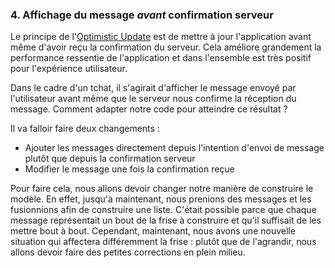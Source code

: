 
### 4. Affichage du message *avant* confirmation serveur

Le principe de l'[Optimistic Update](https://uxplanet.org/optimistic-1000-34d9eefe4c05) est de mettre à jour l'application avant même d'avoir reçu la confirmation du serveur. Cela améliore grandement la performance ressentie de l'application et dans l'ensemble est très positif pour l'expérience utilisateur.

Dans le cadre d'un tchat, il s'agirait d'afficher le message envoyé par l'utilisateur avant même que le serveur nous confirme la réception du message. Comment adapter notre code pour atteindre ce résultat&nbsp;?

Il va falloir faire deux changements&nbsp;:

* Ajouter les messages directement depuis l'intention d'envoi de message plutôt que depuis la confirmation serveur
* Modifier le message une fois la confirmation reçue

Pour faire cela, nous allons devoir changer notre manière de construire le modèle. En effet, jusqu'à maintenant, nous prenions des messages et les fusionnions afin de construire une liste. C'était possible parce que chaque message représentait un bout de la frise à construire et qu'il suffisait de les mettre bout à bout. Cependant, maintenant, nous avons une nouvelle situation qui affectera différemment la frise : plutôt que de l'agrandir, nous allons devoir faire des petites corrections en plein milieu.

